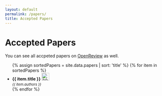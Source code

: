 ```yaml
---
layout: default
permalink: /papers/
title: Accepted Papers
---
```



# Accepted Papers 

You can see all accpeted papers on [OpenReview](https://openreview.net/group?id=auai.org/UAI/2025/Workshop/TPM#tab-accept) as well.

<ul>
{% assign sortedPapers = site.data.papers | sort: 'title' %}
{% for item in sortedPapers %}
  <li><strong>{{ item.title }}</strong> <a href="{{item.pdf_url}}"><img src="{{ site.baseurl }}/assets/images/pdf_icon_blue.svg" width="25" height="25"  alt="PDF icon" /></a>
  <br/>
  <small><i >{{ item.authors }}</i></small></li>  
{% endfor %}
</ul>
